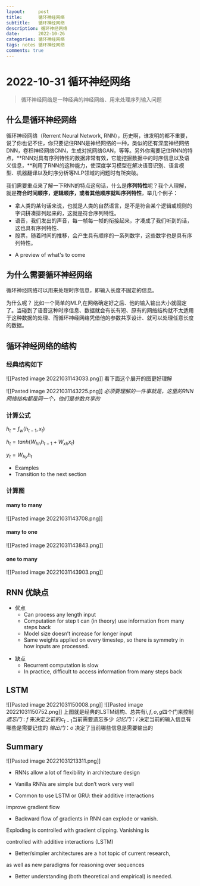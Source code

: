 ```yaml
---
layout:     post
title:      循环神经网络
subtitle:   循环神经网络
description: 循环神经网络
date:       2022-10-26
categories: 循环神经网络
tags: notes 循环神经网络
comments: true
---
```


# 2022-10-31 循环神经网络

> 循环神经网络是一种经典的神经网络、用来处理序列输入问题

## 什么是循环神经网络
循环神经网络（Rerrent Neural Network, RNN），历史啊，谁发明的都不重要，说了你也记不住，你只要记住RNN是神经网络的一种，类似的还有深度神经网络DNN，卷积神经网络CNN，生成对抗网络GAN，等等。另外你需要记住RNN的特点，**RNN对具有序列特性的数据非常有效，它能挖掘数据中的时序信息以及语义信息，**利用了RNN的这种能力，使深度学习模型在解决语音识别、语言模型、机器翻译以及时序分析等NLP领域的问题时有所突破。

我们需要重点来了解一下RNN的特点这句话，什么是**序列特性**呢？我个人理解，就是**符合时间顺序，逻辑顺序，或者其他顺序就叫序列特性**，举几个例子：

-   拿人类的某句话来说，也就是人类的自然语言，是不是符合某个逻辑或规则的字词拼凑排列起来的，这就是符合序列特性。
-   语音，我们发出的声音，每一帧每一帧的衔接起来，才凑成了我们听到的话，这也具有序列特性、
-   股票，随着时间的推移，会产生具有顺序的一系列数字，这些数字也是具有序列特性。
* A preview of what's to come
## 为什么需要循环神经网络

循环神经网络可以用来处理时序信息，即输入长度不固定的信息。

为什么呢？
比如一个简单的MLP,在网络确定好之后、他的输入输出大小就固定了。当碰到了语音这种时序信息、数据就会有长有短、原有的网络结构就不太适用于这种数据的处理、而循环神经网络凭借他的参数共享设计、就可以处理任意长度的数据。

## 循环神经网络的结构
### 经典结构如下

![[Pasted image 20221031143033.png]]
看下面这个展开的图更好理解

![[Pasted image 20221031143225.png]]
*必须要理解的一件事就是，这里的RNN网络结构都是同一个，他们是参数共享的*
### 计算公式
$h_t=f_w(h_{t-1},x_t)$

$h_t=tanh(W_{hh}h_{t-1}+W_{xh}x_t)$

$y_t=W_{hy}h_t$


* Examples
* Transition to the next section
### 计算图
#### many to many

![[Pasted image 20221031143708.png]]
#### many to one
![[Pasted image 20221031143843.png]]
#### one to many
![[Pasted image 20221031143903.png]]
## RNN 优缺点

- 优点
	- Can process any length input 
	- Computation for step t can (in theory) use information from many steps back 
	- Model size doesn’t increase for longer input 
	- Same weights applied on every timestep, so there is symmetry in how inputs are processed.
* 缺点
	* Recurrent computation is slow
	- In practice, difficult to access information from many steps back
## LSTM

![[Pasted image 20221031150008.png]]
![[Pasted image 20221031150752.png]]
上图就是经典的LSTM结构、总共有$i,f,o,g$四个门来控制
*遗忘门* : $f$ 来决定之前的$c_{t-1}$当前需要遗忘多少
*记忆门*：$i$ 决定当前的输入信息有哪些是需要记住的
*输出门*：$o$ 决定了当前哪些信息是需要输出的

## Summary
![[Pasted image 20221031213311.png]]
- RNNs allow a lot of flexibility in architecture design

- Vanilla RNNs are simple but don’t work very well

- Common to use LSTM or GRU: their additive interactions

improve gradient flow

- Backward flow of gradients in RNN can explode or vanish.

Exploding is controlled with gradient clipping. Vanishing is

controlled with additive interactions (LSTM)

- Better/simpler architectures are a hot topic of current research,

as well as new paradigms for reasoning over sequences

- Better understanding (both theoretical and empirical) is needed.

